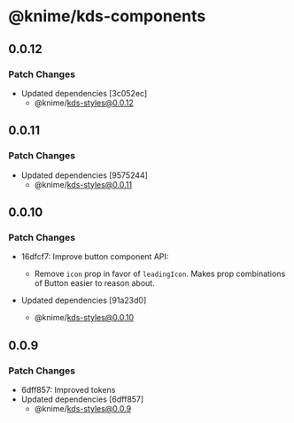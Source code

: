 # @knime/kds-components

## 0.0.12

### Patch Changes

- Updated dependencies [3c052ec]
  - @knime/kds-styles@0.0.12

## 0.0.11

### Patch Changes

- Updated dependencies [9575244]
  - @knime/kds-styles@0.0.11

## 0.0.10

### Patch Changes

- 16dfcf7: Improve button component API:
  - Remove `icon` prop in favor of `leadingIcon`. Makes prop combinations of Button
    easier to reason about.

- Updated dependencies [91a23d0]
  - @knime/kds-styles@0.0.10

## 0.0.9

### Patch Changes

- 6dff857: Improved tokens
- Updated dependencies [6dff857]
  - @knime/kds-styles@0.0.9

